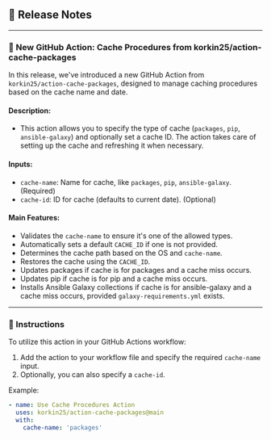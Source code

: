 ## 🚀 Release Notes

---

### 🎉 New GitHub Action: Cache Procedures from korkin25/action-cache-packages

In this release, we've introduced a new GitHub Action from `korkin25/action-cache-packages`, designed to manage caching procedures based on the cache name and date.

#### **Description**: 

- This action allows you to specify the type of cache (`packages`, `pip`, `ansible-galaxy`) and optionally set a cache ID. The action takes care of setting up the cache and refreshing it when necessary.

#### **Inputs**:

- `cache-name`: Name for cache, like `packages`, `pip`, `ansible-galaxy`. (Required)
- `cache-id`: ID for cache (defaults to current date). (Optional)

#### **Main Features**:

- Validates the `cache-name` to ensure it's one of the allowed types.
- Automatically sets a default `CACHE_ID` if one is not provided.
- Determines the cache path based on the OS and `cache-name`.
- Restores the cache using the `CACHE_ID`.
- Updates packages if cache is for packages and a cache miss occurs.
- Updates pip if cache is for pip and a cache miss occurs.
- Installs Ansible Galaxy collections if cache is for ansible-galaxy and a cache miss occurs, provided `galaxy-requirements.yml` exists.

---

### 🔧 Instructions

To utilize this action in your GitHub Actions workflow:

1. Add the action to your workflow file and specify the required `cache-name` input.
2. Optionally, you can also specify a `cache-id`.

Example:

```yaml
- name: Use Cache Procedures Action
  uses: korkin25/action-cache-packages@main
  with:
    cache-name: 'packages'
